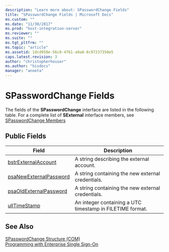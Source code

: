 ```yaml
---
description: "Learn more about: SPasswordChange Fields"
title: "SPasswordChange Fields | Microsoft Docs"
ms.custom: ""
ms.date: "11/30/2017"
ms.prod: "host-integration-server"
ms.reviewer: ""
ms.suite: ""
ms.tgt_pltfrm: ""
ms.topic: "article"
ms.assetid: 1dcd950e-56c8-4761-a9a8-8c97237350e5
caps.latest.revision: 3
author: "christopherhouser"
ms.author: "hisdocs"
manager: "anneta"
---
```

# SPasswordChange Fields
The fields of the **SPasswordChange** interface are listed in the following table. For a complete list of **SExternal** interface members, see [SPasswordChange Members](../esso/spasswordchange-members.md)  
  
## Public Fields  
  
|Field|Description|  
|-----------|-----------------|  
|[bstrExternalAccount](../esso/spasswordchange-bstrexternalaccount-field.md)|A string describing the external account.|  
|[psaNewExternalPassword](../esso/spasswordchange-psanewexternalpassword-field.md)|A string containing the new external credentials.|  
|[psaOldExternalPassword](../esso/spasswordchange-psaoldexternalpassword-field.md)|A string containing the new external credentials.|  
|[ullTimeStamp](../esso/spasswordchange-ulltimestamp-field.md)|An integer containing a UTC timestamp in FILETIME format.|  
  
## See Also  
 [SPasswordChange Structure (COM)](../esso/spasswordchange-structure-com.md)   
 [Programming with Enterprise Single Sign-On](../esso/programming-with-enterprise-single-sign-on.md)
